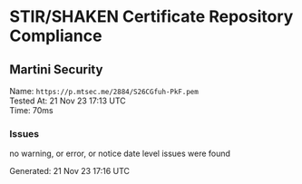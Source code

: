 # STIR/SHAKEN Certificate Repository Compliance

## Martini Security

Name: `https://p.mtsec.me/2884/S26CGfuh-PkF.pem`\
Tested At: 21 Nov 23 17:13 UTC\
Time: 70ms

### Issues

no warning, or error, or notice date level issues were found

Generated: 21 Nov 23 17:16 UTC